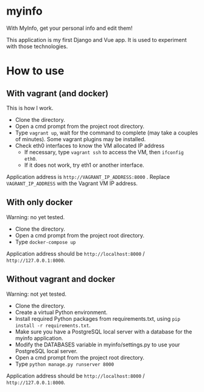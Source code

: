 # myinfo
With MyInfo, get your personal info and edit them!

This application is my first Django and Vue app. It is used to experiment with those technologies.

# How to use

## With vagrant (and docker)

This is how I work.

- Clone the directory.
- Open a cmd prompt from the project root directory.
- Type `vagrant up`, wait for the command to complete (may take a couples of minutes). Some vagrant plugins may be installed.
- Check eth0 interfaces to know the VM allocated IP address 
  - If necessary, type `vagrant ssh` to access the VM, then `ifconfig eth0`.
  - If it does not work, try eth1 or another interface.

Application address is `http://VAGRANT_IP_ADDRESS:8000` . Replace `VAGRANT_IP_ADDRESS` with the Vagrant VM IP address.

## With only docker

Warning: no yet tested.

- Clone the directory.
- Open a cmd prompt from the project root directory.
- Type `docker-compose up`

Application address should be `http://localhost:8000` / `http://127.0.0.1:8000`.

## Without vagrant and docker

Warning: not yet tested.

- Clone the directory.
- Create a virtual Python environment.
- Install required Python packages from requirements.txt, using `pip install -r requirements.txt`.
- Make sure you have a PostgreSQL local server with a database for the myinfo application.
- Modify the DATABASES variable in myinfo/settings.py to use your PostgreSQL local server.
- Open a cmd prompt from the project root directory.
- Type `python manage.py runserver 8000`

Application address should be `http://localhost:8000` / `http://127.0.0.1:8000`.
